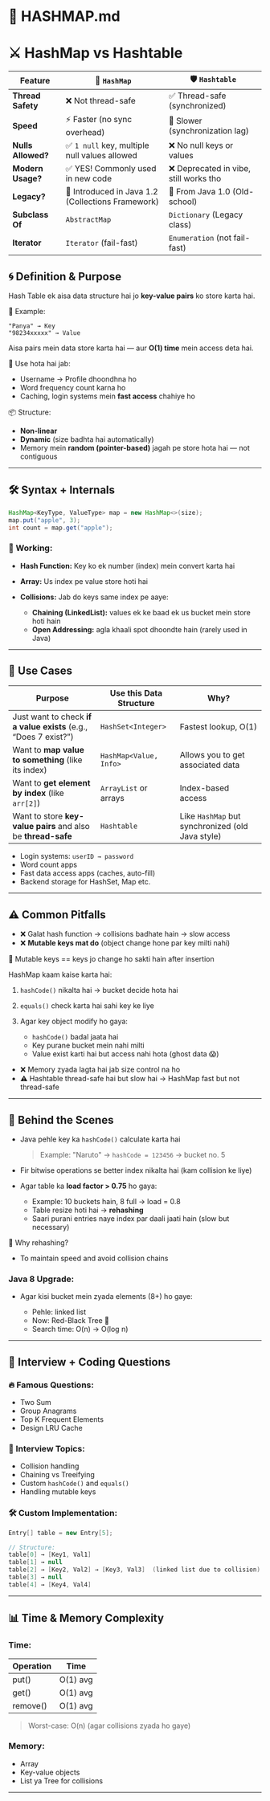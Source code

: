 # 📘 HASHMAP.md

# ⚔️ HashMap vs Hashtable 
| Feature            | 🧠 `HashMap`                                      | 🛡️ `Hashtable`                       |
| ------------------ | ------------------------------------------------- | ------------------------------------- |
| **Thread Safety**  | ❌ Not thread-safe                                 | ✅ Thread-safe (synchronized)          |
| **Speed**          | ⚡ Faster (no sync overhead)                       | 🐢 Slower (synchronization lag)       |
| **Nulls Allowed?** | ✅ `1 null` key, multiple null values allowed      | ❌ No null keys or values              |
| **Modern Usage?**  | ✅ YES! Commonly used in new code                  | ❌ Deprecated in vibe, still works tho |
| **Legacy?**        | 🌱 Introduced in Java 1.2 (Collections Framework) | 🧓 From Java 1.0 (Old-school)         |
| **Subclass Of**    | `AbstractMap`                                     | `Dictionary` (Legacy class)           |
| **Iterator**       | `Iterator` (fail-fast)                            | `Enumeration` (not fail-fast)         |


## 🌀 Definition & Purpose

Hash Table ek aisa data structure hai jo **key-value pairs** ko store karta hai.

🧩 Example:

```
"Panya" → Key
"98234xxxxx" → Value
```

Aisa pairs mein data store karta hai — aur **O(1) time** mein access deta hai.

📌 Use hota hai jab:

* Username → Profile dhoondhna ho
* Word frequency count karna ho
* Caching, login systems mein **fast access** chahiye ho

📦 Structure:

* **Non-linear**
* **Dynamic** (size badhta hai automatically)
* Memory mein **random (pointer-based)** jagah pe store hota hai — not contiguous

---

## 🛠️ Syntax + Internals

```java
HashMap<KeyType, ValueType> map = new HashMap<>(size);
map.put("apple", 3);
int count = map.get("apple");
```

### 🔩 Working:

* **Hash Function:** Key ko ek number (index) mein convert karta hai
* **Array:** Us index pe value store hoti hai
* **Collisions:** Jab do keys same index pe aaye:

  * **Chaining (LinkedList):** values ek ke baad ek us bucket mein store hoti hain
  * **Open Addressing:** agla khaali spot dhoondte hain (rarely used in Java)

---

## 🎯 Use Cases

| Purpose                                                          | Use this Data Structure | Why?                                             |
| ---------------------------------------------------------------- | ----------------------- | ------------------------------------------------ |
| Just want to check **if a value exists** (e.g., “Does 7 exist?”) | `HashSet<Integer>`      | Fastest lookup, O(1)                             |
| Want to **map value to something** (like its index)              | `HashMap<Value, Info>`  | Allows you to get associated data                |
| Want to **get element by index** (like `arr[2]`)                 | `ArrayList` or arrays   | Index-based access                               |
| Want to store **key-value pairs** and also be **thread-safe**    | `Hashtable`             | Like `HashMap` but synchronized (old Java style) |


* Login systems: `userID → password`
* Word count apps
* Fast data access apps (caches, auto-fill)
* Backend storage for HashSet, Map etc.

---

## ⚠️ Common Pitfalls

* ❌ Galat hash function → collisions badhate hain → slow access
* ❌ **Mutable keys mat do** (object change hone par key milti nahi)

📌 Mutable keys == keys jo change ho sakti hain after insertion

HashMap kaam kaise karta hai:

1. `hashCode()` nikalta hai → bucket decide hota hai
2. `equals()` check karta hai sahi key ke liye
3. Agar key object modify ho gaya:

   * `hashCode()` badal jaata hai
   * Key purane bucket mein nahi milti
   * Value exist karti hai but access nahi hota (ghost data 😱)

* ❌ Memory zyada lagta hai jab size control na ho
* ⚠️ Hashtable thread-safe hai but slow hai → HashMap fast but not thread-safe

---

## 🧠 Behind the Scenes

* Java pehle key ka `hashCode()` calculate karta hai

  > Example: "Naruto" → `hashCode = 123456` → bucket no. 5
* Fir bitwise operations se better index nikalta hai (kam collision ke liye)
* Agar table ka **load factor > 0.75** ho gaya:

  * Example: 10 buckets hain, 8 full → load = 0.8
  * Table resize hoti hai → **rehashing**
  * Saari purani entries naye index par daali jaati hain (slow but necessary)

🚀 Why rehashing?

* To maintain speed and avoid collision chains

### Java 8 Upgrade:

* Agar kisi bucket mein zyada elements (8+) ho gaye:

  * Pehle: linked list
  * Now: Red-Black Tree 🌲
  * Search time: O(n) → O(log n)

---

## 🧩 Interview + Coding Questions

### 🔥 Famous Questions:

* Two Sum
* Group Anagrams
* Top K Frequent Elements
* Design LRU Cache

### 🎯 Interview Topics:

* Collision handling
* Chaining vs Treeifying
* Custom `hashCode()` and `equals()`
* Handling mutable keys

### 🛠 Custom Implementation:

```java
Entry[] table = new Entry[5];

// Structure:
table[0] → [Key1, Val1]  
table[1] → null  
table[2] → [Key2, Val2] → [Key3, Val3]  (linked list due to collision)  
table[3] → null  
table[4] → [Key4, Val4]
```

---

## 📊 Time & Memory Complexity

### Time:

| Operation | Time     |
| --------- | -------- |
| put()     | O(1) avg |
| get()     | O(1) avg |
| remove()  | O(1) avg |

> Worst-case: O(n) (agar collisions zyada ho gaye)

### Memory:

* Array
* Key-value objects
* List ya Tree for collisions

---

